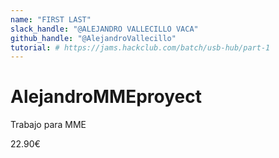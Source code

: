 ```yaml
---
name: "FIRST LAST"
slack_handle: "@ALEJANDRO VALLECILLO VACA"
github_handle: "@AlejandroVallecillo"
tutorial: # https://jams.hackclub.com/batch/usb-hub/part-1 
---
```


# AlejandroMMEproyect

Trabajo para MME<!-- Describe your board in 2-3 sentences. What are you making? What will it do? -->

22.90€<!-- How much is it going to cost? -->

<!-- Tell us a little bit about your design process. What were some challenges? What helped? ***Totally optional*** -->
